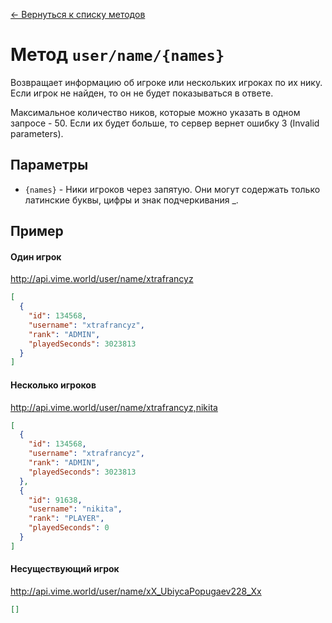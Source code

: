 [← Вернуться к списку методов](../README.md#Список-методов)

Метод `user/name/{names}`
========================
Возвращает информацию об игроке или нескольких игроках по их нику. Если игрок не найден, то он не будет показываться в ответе.

Максимальное количество ников, которые можно указать в одном запросе - 50. Если их будет больше, то сервер вернет ошибку 3 (Invalid parameters). 

## Параметры
* `{names}` - Ники игроков через запятую. Они могут содержать только латинские буквы, цифры и знак подчеркивания _.

## Пример
#### Один игрок
http://api.vime.world/user/name/xtrafrancyz
```json
[
  {
    "id": 134568,
    "username": "xtrafrancyz",
    "rank": "ADMIN",
    "playedSeconds": 3023813
  }
]
```
#### Несколько игроков
http://api.vime.world/user/name/xtrafrancyz,nikita
```json
[
  {
    "id": 134568,
    "username": "xtrafrancyz",
    "rank": "ADMIN",
    "playedSeconds": 3023813
  },
  {
    "id": 91638,
    "username": "nikita",
    "rank": "PLAYER",
    "playedSeconds": 0
  }
]
```
#### Несуществующий игрок
http://api.vime.world/user/name/xX_UbiycaPopugaev228_Xx
```json
[]
```
